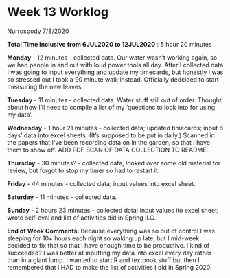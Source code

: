 Week 13 Worklog
================
Nurrospody
7/8/2020

**Total Time inclusive from 6JUL2020 to 12JUL2020** : 5 hour 20 minutes

**Monday** - 12 minutes - collected data. Our water wasn’t working
again, so we had people in and out with loud power tools all day. After
I collected data I was going to input everything and update my
timecards, but honestly I was so stressed out I took a 90 minute walk
instead. Officially dedcided to start measuring the new leaves.

**Tuesday** - 11 minutes - collected data. Water stuff still out of
order. Thought about how I’ll need to compile a list of my ‘questions to
look into for using my data’.

**Wednesday** - 1 hour 21 minutes - collected data; updated timecards;
input 6 days’ data into excel sheets. (It’s supposed to be put in
daily.) Scanned in the papers that I’ve been recording data on in the
garden, so that I have them to show off. ADD PDF SCAN OF DATA COLLECTION
TO README.

**Thursday** - 30 minutes? - collected data, looked over some old
material for review, but forgot to stop my timer so had to restart it.

**Friday** - 44 minutes - collected data; input values into excel sheet.

**Saturday** - 11 minutes - collected data.

**Sunday** - 2 hours 23 minutes - collected data; input values ito excel
sheet; wrote self-eval and list of activities did in Spring ILC.

**End of Week Comments**: Because everything was so out of control I was
sleeping for 10+ hours each night so waking up late, but I mid-week
decided to fix that so that I have enough time to be productive. I kind
of succeeded? I was better at inputting my data into excel every day
rather than in a giant lump. I wanted to start R and textbook stuff but
then I remembered that I HAD to make the list of activities I did in
Spring 2020.

